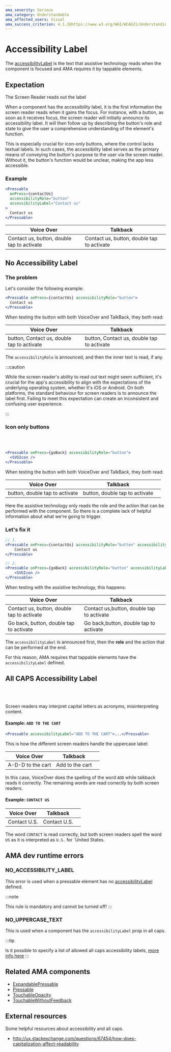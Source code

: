 ```yaml
---
ama_severity: Serious
ama_category: Understandable
ama_affected_users: Visual
ama_success_criterion: 4.1.2@https://www.w3.org/WAI/WCAG21/Understanding/name-role-value.html
---
```


# Accessibility Label

The [accessibilityLabel](https://reactnative.dev/docs/accessibility#accessibilitylabel) is the text that assistive technology reads when the component is focused and AMA requires it by tappable elements.

## Expectation

<ScreenReader>
    <When title="The user focuses the component">
        <Then noChildren>The Screen Reader reads out the label</Then>
    </When>
</ScreenReader>

When a component has the accessibility label, it is the first information the screen reader reads when it gains the focus.
For instance, with a button, as soon as it receives focus, the screen reader will initially announce its accessibility label. It will then follow up by describing the button's role and state to give the user a comprehensive understanding of the element's function.

This is especially crucial for icon-only buttons, where the control lacks textual labels. In such cases, the accessibility label serves as the primary means of conveying the button's purpose to the user via the screen reader. Without it, the button's function would be unclear, making the app less accessible.

### Example

```jsx
<Pressable
  onPress={contactUs}
  accessibilityRole="button"
  accessibilityLabel="Contact us"
>
  Contact us
</Pressable>
```

| Voice Over                                 | Talkback                                   |          |
| ------------------------------------------ | ------------------------------------------ | -------- |
| Contact us, button, double tap to activate | Contact us, button, double tap to activate | <Good /> |

## No Accessibility Label

<Serious label dot />

### The problem

Let's consider the following example:

```jsx
<Pressable onPress={contactUs} accessibilityRole="button">
  Contact us
</Pressable>
```

When testing the button with both VoiceOver and TalkBack, they both read:

| Voice Over                                 | Talkback                                   |           |
| ------------------------------------------ | ------------------------------------------ | --------- |
| button, Contact us, double tap to activate | button, Contact us, double tap to activate | <Wrong /> |

The `accessibilityRole` is announced, and then the inner text is read, if any.

:::caution

While the screen reader's ability to read out text might seem sufficient, it's crucial for the app's accessibility to align with the expectations of the underlying operating system, whether it's iOS or Android. On both platforms, the standard behaviour for screen readers is to announce the label first. Failing to meet this expectation can create an inconsistent and confusing user experience.

:::

### Icon only buttons

<Critical label dot />

<br /><br />

```jsx
<Pressable onPress={goBack} accessibilityRole="button">
  <SVGIcon />
</Pressable>
```

When testing the button with both VoiceOver and TalkBack, they both read:

| Voice Over                     | Talkback                       |           |
| ------------------------------ | ------------------------------ | --------- |
| button, double tap to activate | button, double tap to activate | <Wrong /> |

Here the assistive technology only reads the role and the action that can be performed with the component. So there is a complete lack of helpful information about what we're going to trigger.

### Let's fix it

```jsx
// 1.
<Pressable onPress={contactUs} accessibilityRole="button" accessibilityLabel="Contact US">
    Contact us
</Pressable>

// 2.
<Pressable onPress={goBack} accessibilityRole="button" accessibilityLabel="Go back">
    <SVGIcon />
</Pressable>
```

When testing with the assistive technology, this happens:

| Voice Over                                 | Talkback                                  |          |
| ------------------------------------------ | ----------------------------------------- | -------- |
| Contact us, button, double tap to activate | Contact us,button, double tap to activate | <Good /> |
| Go back, button, double tap to activate    | Go back,button, double tap to activate    | <Good /> |

The `accessibilityLabel` is announced first, then the **role** and the action that can be performed at the end.

For this reason, AMA requires that tappable elements have the `accessibilityLabel` defined.

## All CAPS Accessibility Label

<Warning label dot />

<br /> <br />

Screen readers may interpret capital letters as acronyms, misinterpreting content.

#### Example: `ADD TO THE CART`

```jsx
<Pressable accessibilityLabel="ADD TO THE CART">...</Pressable>
```

This is how the different screen readers handle the uppercase label:

| Voice Over        | Talkback        |           |
| ----------------- | --------------- | --------- |
| A-D-D to the cart | Add to the cart | <Wrong /> |

In this case, VoiceOver does the spelling of the word `ADD` while talkback reads it correctly.
The remaining words are read correctly by both screen readers.

#### Example: `CONTACT US`

| Voice Over   | Talkback     |           |
| ------------ | ------------ | --------- |
| Contact U.S. | Contact U.S. | <Wrong /> |

The word `CONTACT` is read correctly, but both screen readers spell the word `US` as it is interpreted as `U.S.` for `United States.

## AMA dev runtime errors <DevOnly />

### NO_ACCESSIBILITY_LABEL <Must />

This error is used when a pressable element has no [accessibilityLabel](https://reactnative.dev/docs/accessibility#accessibilitylabel) defined.

:::note

This rule is mandatory and cannot be turned off!
:::

### NO_UPPERCASE_TEXT <Should />

This is used when a component has the `accessibilityLabel` prop in all caps.

:::tip

Is it possible to specify a list of allowed all caps accessibility labels, [more info here](../guidelines/guidelines.md)
:::

## Related AMA components

- [ExpandablePressable](/core/components/expandablepressable)
- [Pressable](/core/components/pressable)
- [TouchableOpacity](/core/components/touchableopacity)
- [TouchableWithoutFeedback](/core/components/TouchableWithoutFeedback)

## External resources

Some helpful resources about accessibility and all caps.

- http://ux.stackexchange.com/questions/67454/how-does-capitalization-affect-readability

